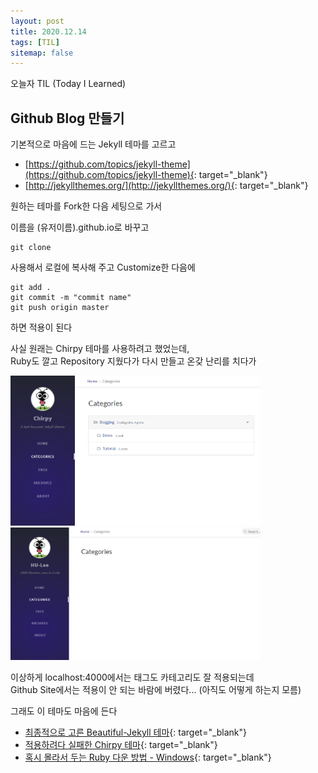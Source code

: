 ```yaml
---
layout: post
title: 2020.12.14
tags: [TIL]
sitemap: false
---
```


오늘자 TIL (Today I Learned) 
## Github Blog 만들기

기본적으로 마음에 드는 Jekyll 테마를 고르고

- [https://github.com/topics/jekyll-theme](https://github.com/topics/jekyll-theme){: target="_blank"}
- [http://jekyllthemes.org/](http://jekyllthemes.org/){: target="_blank"}

원하는 테마를 Fork한 다음 세팅으로 가서

이름을 (유저이름).github.io로 바꾸고

~~~console
git clone
~~~

사용해서 로컬에 복사해 주고 Customize한 다음에

~~~console
git add .
git commit -m "commit name"
git push origin master
~~~

하면 적용이 된다


사실 원래는 Chirpy 테마를 사용하려고 했었는데,  
Ruby도 깔고 Repository 지웠다가 다시 만들고 온갖 난리를 치다가

<img src="/assets/img/201214-1.png" width="400">
<img src="/assets/img/201214-2.png" width="400">

이상하게 localhost:4000에서는 태그도 카테고리도 잘 적용되는데  
Github Site에서는 적용이 안 되는 바람에 버렸다... (아직도 어떻게 하는지 모름)  

그래도 이 테마도 마음에 든다

- [최종적으로 고른 Beautiful-Jekyll 테마](https://github.com/daattali/beautiful-jekyll){: target="_blank"}
- [적용하려다 실패한 Chirpy 테마](https://github.com/cotes2020/jekyll-theme-chirpy){: target="_blank"}
- [혹시 몰라서 두는 Ruby 다운 방법 - Windows](https://park-jongseok.github.io/languages/ruby/2019/10/03/installing-ruby.html){: target="_blank"}